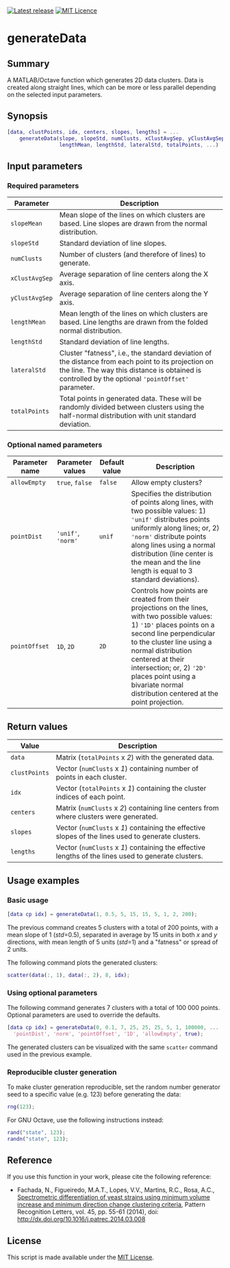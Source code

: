 [![Latest release](https://img.shields.io/github/release/fakenmc/generateData.svg)](https://github.com/fakenmc/generateData/releases)
[![MIT Licence](https://img.shields.io/badge/license-MIT-yellowgreen.svg)](https://opensource.org/licenses/MIT/)

# generateData

## Summary

A MATLAB/Octave function which generates 2D data clusters. Data is
created along straight lines, which can be more or less parallel
depending on the selected input parameters.

## Synopsis

```MATLAB
[data, clustPoints, idx, centers, slopes, lengths] = ...
    generateData(slope, slopeStd, numClusts, xClustAvgSep, yClustAvgSep, ...
                 lengthMean, lengthStd, lateralStd, totalPoints, ...)
```

## Input parameters

### Required parameters

Parameter      | Description
-------------- | -----------
`slopeMean`    | Mean slope of the lines on which clusters are based. Line slopes are drawn from the normal distribution.
`slopeStd`     | Standard deviation of line slopes.
`numClusts`    | Number of clusters (and therefore of lines) to generate.
`xClustAvgSep` | Average separation of line centers along the X axis.
`yClustAvgSep` | Average separation of line centers along the Y axis.
`lengthMean`   | Mean length of the lines on which clusters are based. Line lengths are drawn from the folded normal distribution.
`lengthStd`    | Standard deviation of line lengths.
`lateralStd`   | Cluster "fatness", i.e., the standard deviation of the distance from each point to its projection on the line. The way this distance is obtained is controlled by the optional `'pointOffset'` parameter.
`totalPoints`  | Total points in generated data. These will be randomly divided between clusters using the half-normal distribution with unit standard deviation.

### Optional named parameters

Parameter name | Parameter values   | Default value | Description
-------------- | ---------------------------------- | ------------- | -----------
`allowEmpty`   | `true`, `false`    | `false`       | Allow empty clusters?
`pointDist`    | `'unif'`, `'norm'` | `unif`        | Specifies the distribution of points along lines, with two possible values: 1) `'unif'` distributes points uniformly along lines; or, 2) `'norm'` distribute points along lines using a normal distribution (line center is the mean and the line length is equal to 3 standard deviations).
`pointOffset`  | `1D`, `2D`         | `2D`          | Controls how points are created from their projections on the lines, with two possible values: 1) `'1D'` places points on a second line perpendicular to the cluster line using a normal distribution centered at their intersection; or, 2) `'2D'` places point using a bivariate normal distribution centered at the point projection.

## Return values

  Value         | Description
  ------------- | --------------------------------------------------------------------------------------
  `data`        | Matrix (`totalPoints` x *2*) with the generated data.
  `clustPoints` | Vector (`numClusts` x *1*) containing number of points in each cluster.
  `idx`         | Vector (`totalPoints` x *1*) containing the cluster indices of each point.
  `centers`     | Matrix (`numClusts` x *2*) containing line centers from where clusters were generated.
  `slopes`      | Vector (`numClusts` x *1*) containing the effective slopes of the lines used to generate clusters.
  `lengths`     | Vector (`numClusts` x *1*) containing the effective lengths of the lines used to generate clusters.

## Usage examples

### Basic usage

```MATLAB
[data cp idx] = generateData(1, 0.5, 5, 15, 15, 5, 1, 2, 200);
```

The previous command creates 5 clusters with a total of 200 points, with
a mean slope of 1 (*std*=0.5), separated in average by 15 units in both
*x* and *y* directions, with mean length of 5 units (*std*=1) and a
"fatness" or spread of 2 units.

The following command plots the generated clusters:

```MATLAB
scatter(data(:, 1), data(:, 2), 8, idx);
```

### Using optional parameters

The following command generates 7 clusters with a total of 100 000 points.
Optional parameters are used to override the defaults.

```MATLAB
[data cp idx] = generateData(0, 0.1, 7, 25, 25, 25, 5, 1, 100000, ...
  'pointDist', 'norm', 'pointOffset', '1D', 'allowEmpty', true);
```

The generated clusters can be visualized with the same `scatter` command used
in the previous example.

### Reproducible cluster generation

To make cluster generation reproducible, set the random number generator seed
to a specific value (e.g. 123) before generating the data:

```MATLAB
rng(123);
```

For GNU Octave, use the following instructions instead:

```MATLAB
rand("state", 123);
randn("state", 123);
```

## Reference

If you use this function in your work, please cite the following reference:

- Fachada, N., Figueiredo, M.A.T., Lopes, V.V., Martins, R.C., Rosa,
A.C., [Spectrometric differentiation of yeast strains using minimum volume
increase and minimum direction change clustering criteria](http://www.sciencedirect.com/science/article/pii/S0167865514000889),
Pattern Recognition Letters, vol. 45, pp. 55-61 (2014), doi: http://dx.doi.org/10.1016/j.patrec.2014.03.008

## License

This script is made available under the [MIT License](LICENSE).
